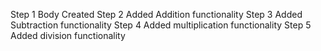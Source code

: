 Step 1 
Body Created
Step 2 
Added Addition functionality
Step 3
Added Subtraction functionality
Step 4
Added multiplication functionality
Step 5
Added division functionality

